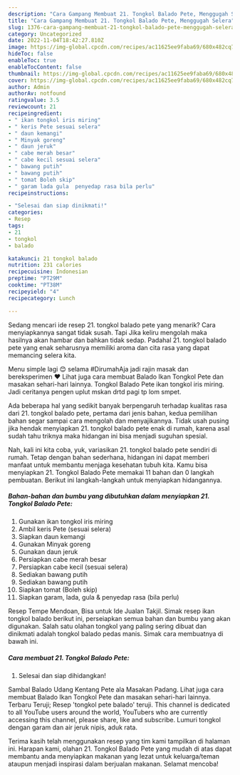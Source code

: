 ```yaml
---
description: "Cara Gampang Membuat 21. Tongkol Balado Pete, Menggugah Selera"
title: "Cara Gampang Membuat 21. Tongkol Balado Pete, Menggugah Selera"
slug: 1376-cara-gampang-membuat-21-tongkol-balado-pete-menggugah-selera
category: Uncategorized
date: 2022-11-04T18:42:27.810Z
image: https://img-global.cpcdn.com/recipes/ac11625ee9faba69/680x482cq70/21-tongkol-balado-pete-foto-resep-utama.jpg
hideToc: false
enableToc: true
enableTocContent: false
thumbnail: https://img-global.cpcdn.com/recipes/ac11625ee9faba69/680x482cq70/21-tongkol-balado-pete-foto-resep-utama.jpg
cover: https://img-global.cpcdn.com/recipes/ac11625ee9faba69/680x482cq70/21-tongkol-balado-pete-foto-resep-utama.jpg
author: Admin
authorAv: notfound
ratingvalue: 3.5
reviewcount: 21
recipeingredient:
- " ikan tongkol iris miring"
- " keris Pete sesuai selera"
- " daun kemangi"
- " Minyak goreng"
- " daun jeruk"
- " cabe merah besar"
- " cabe kecil sesuai selera"
- " bawang putih"
- " bawang putih"
- " tomat Boleh skip"
- " garam lada gula  penyedap rasa bila perlu"
recipeinstructions:

- "Selesai dan siap dinikmati!"
categories:
- Resep
tags:
- 21
- tongkol
- balado

katakunci: 21 tongkol balado 
nutrition: 231 calories
recipecuisine: Indonesian
preptime: "PT29M"
cooktime: "PT38M"
recipeyield: "4"
recipecategory: Lunch

---
```



Sedang mencari ide resep 21. tongkol balado pete yang menarik? Cara menyiapkannya sangat tidak susah. Tapi Jika keliru mengolah maka hasilnya akan hambar dan bahkan tidak sedap. Padahal 21. tongkol balado pete yang enak seharusnya memiliki aroma dan cita rasa yang dapat memancing selera kita.


Menu simple lagi 😊 selama #DirumahAja jadi rajin masak dan bereksperimen ♥️ Lihat juga cara membuat Balado Ikan Tongkol Pete dan masakan sehari-hari lainnya. Tongkol Balado Pete ikan tongkol iris miring. Jadi ceritanya pengen uplut mskan drtd pagi tp lom smpet.

Ada beberapa hal yang sedikit banyak berpengaruh terhadap kualitas rasa dari 21. tongkol balado pete, pertama dari jenis bahan, kedua pemilihan bahan segar sampai cara mengolah dan menyajikannya. Tidak usah pusing jika hendak menyiapkan 21. tongkol balado pete enak di rumah, karena asal sudah tahu triknya maka hidangan ini bisa menjadi suguhan spesial.


Nah, kali ini kita coba, yuk, variasikan 21. tongkol balado pete sendiri di rumah. Tetap dengan bahan sederhana, hidangan ini dapat memberi manfaat untuk membantu menjaga kesehatan tubuh kita. Kamu bisa menyiapkan 21. Tongkol Balado Pete memakai 11 bahan dan 0 langkah pembuatan. Berikut ini langkah-langkah untuk menyiapkan hidangannya.

<!--inarticleads1-->

##### Bahan-bahan dan bumbu yang dibutuhkan dalam menyiapkan 21. Tongkol Balado Pete:

1. Gunakan  ikan tongkol iris miring
1. Ambil  keris Pete (sesuai selera)
1. Siapkan  daun kemangi
1. Gunakan  Minyak goreng
1. Gunakan  daun jeruk
1. Persiapkan  cabe merah besar
1. Persiapkan  cabe kecil (sesuai selera)
1. Sediakan  bawang putih
1. Sediakan  bawang putih
1. Siapkan  tomat (Boleh skip)
1. Siapkan  garam, lada, gula &amp; penyedap rasa (bila perlu)


Resep Tempe Mendoan, Bisa untuk Ide Jualan Takjil. Simak resep ikan tongkol balado berikut ini, perseiapkan semua bahan dan bumbu yang akan digunakan. Salah satu olahan tongkol yang paling sering dibuat dan dinikmati adalah tongkol balado pedas manis. Simak cara membuatnya di bawah ini. 

<!--inarticleads2-->

##### Cara membuat 21. Tongkol Balado Pete:


1. Selesai dan siap dihidangkan!

Sambal Balado Udang Kentang Pete ala Masakan Padang. Lihat juga cara membuat Balado Ikan Tongkol Pete dan masakan sehari-hari lainnya. Terbaru Teruji; Resep &#39;tongkol pete balado&#39; teruji. This channel is dedicated to all YouTube users around the world, YouTubers who are currently accessing this channel, please share, like and subscribe. Lumuri tongkol dengan garam dan air jeruk nipis, aduk rata. 

Terima kasih telah menggunakan resep yang tim kami tampilkan di halaman ini. Harapan kami, olahan 21. Tongkol Balado Pete yang mudah di atas dapat membantu anda menyiapkan makanan yang lezat untuk keluarga/teman ataupun menjadi inspirasi dalam berjualan makanan. Selamat mencoba!
